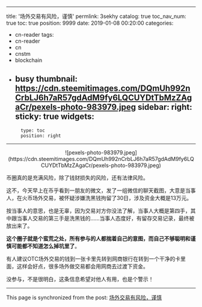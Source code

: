 
---
title: '场外交易有风险，谨慎'
permlink: 3sekhy
catalog: true
toc_nav_num: true
toc: true
position: 9999
date: 2019-01-08 00:20:00
categories:
- cn-reader
tags:
- cn-reader
- cn
- cnstm
- blockchain
- busy
thumbnail: https://cdn.steemitimages.com/DQmUh992nCrbLJ6h7aR57gdAdM9fy6LQCUYDtTbMzZAgaCr/pexels-photo-983979.jpeg
sidebar:
    right:
        sticky: true
widgets:
    -
        type: toc
        position: right
---


<center>![pexels-photo-983979.jpeg](https://cdn.steemitimages.com/DQmUh992nCrbLJ6h7aR57gdAdM9fy6LQCUYDtTbMzZAgaCr/pexels-photo-983979.jpeg)</center>

币圈真的是充满风险，除了钱财损失的风险，还有法律风险。

这不，今天早上在币乎看到一朋友的微文，发了一组微信的聊天截图，大意是当事人，在火币场外交易，被怀疑涉嫌洗黑钱拘留了30日，涉及资金大概是13万元。

按当事人的意思，也是无辜，因为交易对方你没法了解，当事人大概是第四手，其中跟当事人交易的第三手是洗黑钱的......当事人态度好，有留存交易记录，最终被放出来了。

**这个圈子就是个蛮荒之处，所有参与的人都揣着自己的意图，而自己不够聪明和谨慎可能都不知道怎么掉坑里了**。

有人建议OTC场外交易的钱到一张卡里先转到网商银行在转到一个干净的卡里面，这样会好点，很多场外做交易都会用网商去过渡下资金。

没参与，不是很明白，这条信息希望对他人有用，也是个警示！

- - -

This page is synchronized from the post: [场外交易有风险，谨慎](https://steemit.com/@yellowbird/3sekhy)

